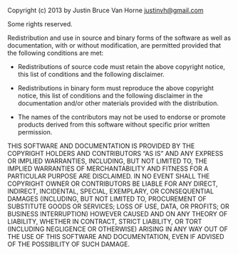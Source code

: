Copyright (c) 2013 by Justin Bruce Van Horne <justinvh@gmail.com>

Some rights reserved.

Redistribution and use in source and binary forms of the software as well as 
documentation, with or without modification, are permitted provided that the 
following conditions are met:

- Redistributions of source code must retain the above copyright notice, 
this list of conditions and the following disclaimer.

- Redistributions in binary form must reproduce the above copyright 
notice, this list of conditions and the following disclaimer in the 
documentation and/or other materials provided with the distribution.

- The names of the contributors may not be used to endorse or promote 
products derived from this software without specific prior written 
permission.

THIS SOFTWARE AND DOCUMENTATION IS PROVIDED BY THE COPYRIGHT HOLDERS AND 
CONTRIBUTORS “AS IS” AND ANY EXPRESS OR IMPLIED WARRANTIES, INCLUDING, BUT NOT 
LIMITED TO, THE IMPLIED WARRANTIES OF MERCHANTABILITY AND FITNESS FOR A 
PARTICULAR PURPOSE ARE DISCLAIMED. IN NO EVENT SHALL THE COPYRIGHT OWNER OR 
CONTRIBUTORS BE LIABLE FOR ANY DIRECT, INDIRECT, INCIDENTAL, SPECIAL, 
EXEMPLARY, OR CONSEQUENTIAL DAMAGES (INCLUDING, BUT NOT LIMITED TO, 
PROCUREMENT OF SUBSTITUTE GOODS OR SERVICES; LOSS OF USE, DATA, OR PROFITS; 
OR BUSINESS INTERRUPTION) HOWEVER CAUSED AND ON ANY THEORY OF LIABILITY, 
WHETHER IN CONTRACT, STRICT LIABILITY, OR TORT (INCLUDING NEGLIGENCE OR 
OTHERWISE) ARISING IN ANY WAY OUT OF THE USE OF THIS SOFTWARE AND 
DOCUMENTATION, EVEN IF ADVISED OF THE POSSIBILITY OF SUCH DAMAGE.
